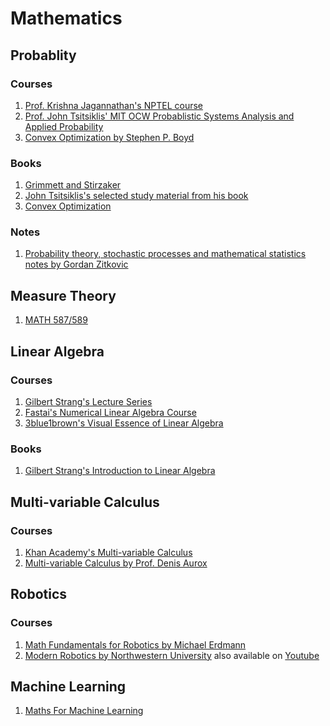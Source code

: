 # Mathematics

## Probablity

### Courses

1. [Prof. Krishna Jagannathan's NPTEL course](https://nptel.ac.in/courses/108106083/)  
2. [Prof. John Tsitsiklis' MIT OCW Probablistic Systems Analysis and Applied Probability](https://ocw.mit.edu/courses/electrical-engineering-and-computer-science/6-041-probabilistic-systems-analysis-and-applied-probability-fall-2010/index.htm)
3. [Convex Optimization by Stephen P. Boyd](https://see.stanford.edu/Course/EE364A)


### Books

1. [Grimmett and Stirzaker](http://home.ustc.edu.cn/~zt001062/PTmaterials/Grimmett&Stirzaker--Probability%20and%20Random%20Processes%20%20Third%20Ed(2001).pdf)
2. [John Tsitsiklis's selected study material from his book](https://ocw.mit.edu/resources/res-6-012-introduction-to-probability-spring-2018/part-i-the-fundamentals/MITRES_6_012S18_Textbook.pdf)
3. [Convex Optimization](https://web.stanford.edu/~boyd/cvxbook/bv_cvxbook.pdf)

### Notes
1. [Probability theory, stochastic processes and mathematical statistics notes by Gordan Zitkovic](https://web.ma.utexas.edu/users/gordanz/lecture_notes_page.html)

## Measure Theory
1. [MATH 587/589](http://problab.ca/louigi/courses/2020/math589/probnotes.pdf)


## Linear Algebra

### Courses
1. [Gilbert Strang's Lecture Series](https://ocw.mit.edu/courses/mathematics/18-06-linear-algebra-spring-2010/)    
2. [Fastai's Numerical Linear Algebra Course](https://github.com/fastai/numerical-linear-algebra/blob/master/README.md)      
3. [3blue1brown's Visual Essence of Linear Algebra](https://www.youtube.com/playlist?list=PLZHQObOWTQDPD3MizzM2xVFitgF8hE_ab)     

### Books
1. [Gilbert Strang's Introduction to Linear Algebra](https://math.mit.edu/~gs/linearalgebra/)    


## Multi-variable Calculus

### Courses
1. [Khan Academy's Multi-variable Calculus](https://www.youtube.com/watch?v=TrcCbdWwCBc&list=PLSQl0a2vh4HC5feHa6Rc5c0wbRTx56nF7)
2. [Multi-variable Calculus by Prof. Denis Aurox](https://ocw.mit.edu/courses/mathematics/18-02-multivariable-calculus-fall-2007/)


## Robotics

### Courses
1. [Math Fundamentals for Robotics by Michael Erdmann](http://www.cs.cmu.edu/~me/811/)
2. [Modern Robotics by Northwestern University](http://hades.mech.northwestern.edu/index.php/Modern_Robotics) also available on [Youtube](https://www.youtube.com/watch?v=9usycd3tnCk&list=PLggLP4f-rq02vX0OQQ5vrCxbJrzamYDfx&index=2)

## Machine Learning
1. [Maths For Machine Learning](https://mml-book.github.io/book/mml-book.pdf)
